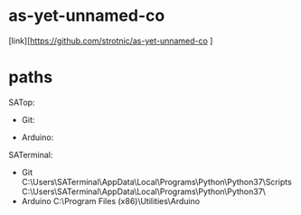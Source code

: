 # as-yet-unnamed-co
[link][https://github.com/strotnic/as-yet-unnamed-co
]
# paths
SATop:
* Git:

* Arduino:

SATerminal:
* Git
    C:\Users\SATerminal\AppData\Local\Programs\Python\Python37\Scripts\
    C:\Users\SATerminal\AppData\Local\Programs\Python\Python37\
* Arduino
    C:\Program Files (x86)\Utilities\Arduino